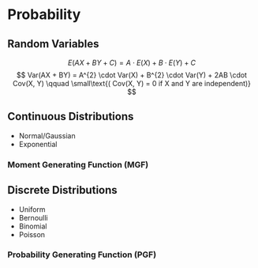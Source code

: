 # Probability

## Random Variables

$$ E(AX + BY + C) = A \cdot E(X) + B \cdot E(Y) + C $$
$$ Var(AX + BY) = A^{2} \cdot Var(X) + B^{2} \cdot Var(Y) + 2AB \cdot Cov(X, Y) \qquad \small\text{( Cov(X, Y) = 0 if X and Y are independent)} $$

## Continuous Distributions
* Normal/Gaussian
* Exponential

### Moment Generating Function (MGF)

## Discrete Distributions
* Uniform
* Bernoulli
* Binomial
* Poisson

### Probability Generating Function (PGF)

